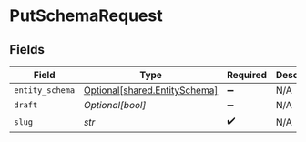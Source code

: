 # PutSchemaRequest


## Fields

| Field                                                                | Type                                                                 | Required                                                             | Description                                                          | Example                                                              |
| -------------------------------------------------------------------- | -------------------------------------------------------------------- | -------------------------------------------------------------------- | -------------------------------------------------------------------- | -------------------------------------------------------------------- |
| `entity_schema`                                                      | [Optional[shared.EntitySchema]](../../models/shared/entityschema.md) | :heavy_minus_sign:                                                   | N/A                                                                  |                                                                      |
| `draft`                                                              | *Optional[bool]*                                                     | :heavy_minus_sign:                                                   | N/A                                                                  |                                                                      |
| `slug`                                                               | *str*                                                                | :heavy_check_mark:                                                   | N/A                                                                  | contact                                                              |